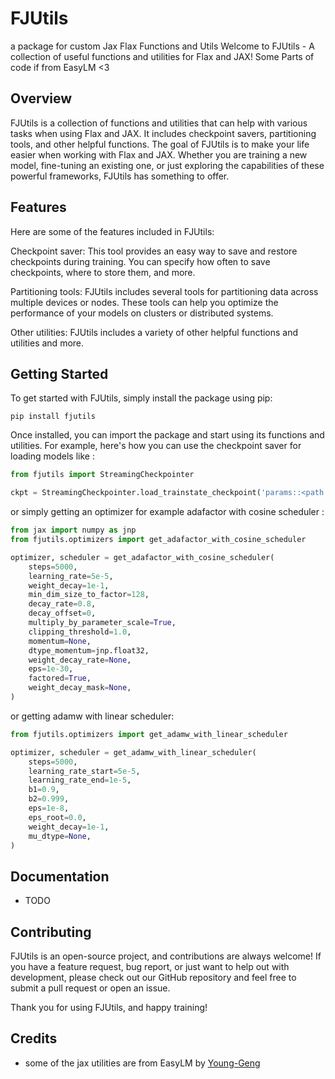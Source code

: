 # FJUtils

a package for custom Jax Flax Functions and Utils
Welcome to FJUtils - A collection of useful functions and utilities for Flax and JAX!
Some Parts of code if from EasyLM <3

## Overview

FJUtils is a collection of functions and utilities that can help with various tasks when using Flax and JAX. It includes
checkpoint savers, partitioning tools, and other helpful functions.
The goal of FJUtils is to make your life easier when working with Flax and JAX. Whether you are training a new model,
fine-tuning an existing one, or just exploring the capabilities of these powerful frameworks, FJUtils has something to
offer.

## Features

Here are some of the features included in FJUtils:

Checkpoint saver: This tool provides an easy way to save and restore checkpoints during training. You can specify how
often to save checkpoints, where to store them, and more.

Partitioning tools: FJUtils includes several tools for partitioning data across multiple devices or nodes. These tools
can help you optimize the performance of your models on clusters or distributed systems.

Other utilities: FJUtils includes a variety of other helpful functions and utilities and more.

## Getting Started

To get started with FJUtils, simply install the package using pip:

```shell
pip install fjutils
```

Once installed, you can import the package and start using its functions and utilities. For example, here's how you can
use the checkpoint saver for loading models like :

```python
from fjutils import StreamingCheckpointer

ckpt = StreamingCheckpointer.load_trainstate_checkpoint('params::<path to model>')

```

or simply getting an optimizer for example adafactor with cosine scheduler :

```python
from jax import numpy as jnp
from fjutils.optimizers import get_adafactor_with_cosine_scheduler

optimizer, scheduler = get_adafactor_with_cosine_scheduler(
    steps=5000,
    learning_rate=5e-5,
    weight_decay=1e-1,
    min_dim_size_to_factor=128,
    decay_rate=0.8,
    decay_offset=0,
    multiply_by_parameter_scale=True,
    clipping_threshold=1.0,
    momentum=None,
    dtype_momentum=jnp.float32,
    weight_decay_rate=None,
    eps=1e-30,
    factored=True,
    weight_decay_mask=None,
)

```

or getting adamw with linear scheduler:

```python
from fjutils.optimizers import get_adamw_with_linear_scheduler

optimizer, scheduler = get_adamw_with_linear_scheduler(
    steps=5000,
    learning_rate_start=5e-5,
    learning_rate_end=1e-5,
    b1=0.9,
    b2=0.999,
    eps=1e-8,
    eps_root=0.0,
    weight_decay=1e-1,
    mu_dtype=None,
)

```

## Documentation

- TODO

## Contributing

FJUtils is an open-source project, and contributions are always welcome! If you have a feature request, bug report, or
just want to help out with development, please check out our GitHub repository and feel free to submit a pull request or
open an issue.

Thank you for using FJUtils, and happy training!

## Credits

- some of the jax utilities are from EasyLM by [Young-Geng](https://github.com/young-geng)
